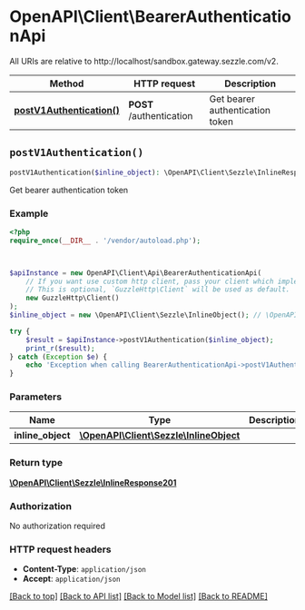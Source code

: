 # OpenAPI\Client\BearerAuthenticationApi

All URIs are relative to http://localhost/sandbox.gateway.sezzle.com/v2.

Method | HTTP request | Description
------------- | ------------- | -------------
[**postV1Authentication()**](BearerAuthenticationApi.md#postV1Authentication) | **POST** /authentication | Get bearer authentication token


## `postV1Authentication()`

```php
postV1Authentication($inline_object): \OpenAPI\Client\Sezzle\InlineResponse201
```

Get bearer authentication token

### Example

```php
<?php
require_once(__DIR__ . '/vendor/autoload.php');



$apiInstance = new OpenAPI\Client\Api\BearerAuthenticationApi(
    // If you want use custom http client, pass your client which implements `GuzzleHttp\ClientInterface`.
    // This is optional, `GuzzleHttp\Client` will be used as default.
    new GuzzleHttp\Client()
);
$inline_object = new \OpenAPI\Client\Sezzle\InlineObject(); // \OpenAPI\Client\Sezzle\InlineObject

try {
    $result = $apiInstance->postV1Authentication($inline_object);
    print_r($result);
} catch (Exception $e) {
    echo 'Exception when calling BearerAuthenticationApi->postV1Authentication: ', $e->getMessage(), PHP_EOL;
}
```

### Parameters

Name | Type | Description  | Notes
------------- | ------------- | ------------- | -------------
 **inline_object** | [**\OpenAPI\Client\Sezzle\InlineObject**](../Model/InlineObject.md)|  |

### Return type

[**\OpenAPI\Client\Sezzle\InlineResponse201**](../Model/InlineResponse201.md)

### Authorization

No authorization required

### HTTP request headers

- **Content-Type**: `application/json`
- **Accept**: `application/json`

[[Back to top]](#) [[Back to API list]](../../README.md#endpoints)
[[Back to Model list]](../../README.md#models)
[[Back to README]](../../README.md)
